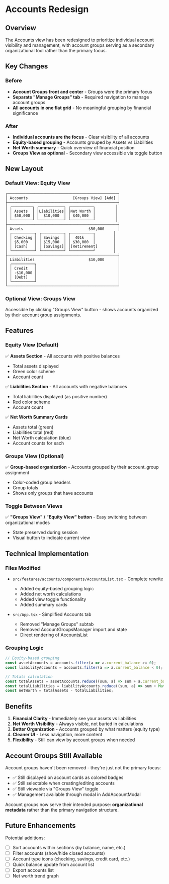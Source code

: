 # Accounts Redesign

## Overview
The Accounts view has been redesigned to prioritize individual account visibility and management, with account groups serving as a secondary organizational tool rather than the primary focus.

## Key Changes

### Before
- **Account Groups front and center** - Groups were the primary focus
- **Separate "Manage Groups" tab** - Required navigation to manage account groups
- **All accounts in one flat grid** - No meaningful grouping by financial significance

### After
- **Individual accounts are the focus** - Clear visibility of all accounts
- **Equity-based grouping** - Accounts grouped by Assets vs Liabilities
- **Net Worth summary** - Quick overview of financial position
- **Groups View as optional** - Secondary view accessible via toggle button

## New Layout

### Default View: Equity View
```
┌─────────────────────────────────────────────────┐
│ Accounts                    [Groups View] [Add] │
├─────────────────────────────────────────────────┤
│ ┌─────────┐ ┌───────────┐ ┌──────────┐         │
│ │ Assets  │ │Liabilities│ │Net Worth │         │
│ │ $50,000 │ │  $10,000  │ │ $40,000  │         │
│ └─────────┘ └───────────┘ └──────────┘         │
├─────────────────────────────────────────────────┤
│ Assets                             $50,000      │
│ ┌──────────┐ ┌──────────┐ ┌──────────┐        │
│ │ Checking │ │ Savings  │ │  401k    │        │
│ │ $5,000   │ │ $15,000  │ │ $30,000  │        │
│ │ [Cash]   │ │ [Savings]│ │[Retirement]       │
│ └──────────┘ └──────────┘ └──────────┘        │
├─────────────────────────────────────────────────┤
│ Liabilities                        $10,000      │
│ ┌──────────┐                                    │
│ │ Credit   │                                    │
│ │ -$10,000 │                                    │
│ │ [Debt]   │                                    │
│ └──────────┘                                    │
└─────────────────────────────────────────────────┘
```

### Optional View: Groups View
Accessible by clicking "Groups View" button - shows accounts organized by their account group assignments.

## Features

### Equity View (Default)
✅ **Assets Section** - All accounts with positive balances
- Total assets displayed
- Green color scheme
- Account count

✅ **Liabilities Section** - All accounts with negative balances  
- Total liabilities displayed (as positive number)
- Red color scheme
- Account count

✅ **Net Worth Summary Cards**
- Assets total (green)
- Liabilities total (red)
- Net Worth calculation (blue)
- Account counts for each

### Groups View (Optional)
✅ **Group-based organization** - Accounts grouped by their account_group assignment
- Color-coded group headers
- Group totals
- Shows only groups that have accounts

### Toggle Between Views
✅ **"Groups View" / "Equity View" button** - Easy switching between organizational modes
- State preserved during session
- Visual button to indicate current view

## Technical Implementation

### Files Modified
- `src/features/accounts/components/AccountsList.tsx` - Complete rewrite
  - Added equity-based grouping logic
  - Added net worth calculations
  - Added view toggle functionality
  - Added summary cards

- `src/App.tsx` - Simplified Accounts tab
  - Removed "Manage Groups" subtab
  - Removed AccountGroupsManager import and state
  - Direct rendering of AccountsList

### Grouping Logic
```typescript
// Equity-based grouping
const assetAccounts = accounts.filter(a => a.current_balance >= 0);
const liabilityAccounts = accounts.filter(a => a.current_balance < 0);

// Totals calculation
const totalAssets = assetAccounts.reduce((sum, a) => sum + a.current_balance, 0);
const totalLiabilities = liabilityAccounts.reduce((sum, a) => sum + Math.abs(a.current_balance), 0);
const netWorth = totalAssets - totalLiabilities;
```

## Benefits

1. **Financial Clarity** - Immediately see your assets vs liabilities
2. **Net Worth Visibility** - Always visible, not buried in calculations
3. **Better Organization** - Accounts grouped by what matters (equity type)
4. **Cleaner UI** - Less navigation, more content
5. **Flexibility** - Still can view by account groups when needed

## Account Groups Still Available

Account groups haven't been removed - they're just not the primary focus:
- ✅ Still displayed on account cards as colored badges
- ✅ Still selectable when creating/editing accounts  
- ✅ Still viewable via "Groups View" toggle
- ✅ Management available through modal in AddAccountModal

Account groups now serve their intended purpose: **organizational metadata** rather than the primary navigation structure.

## Future Enhancements

Potential additions:
- [ ] Sort accounts within sections (by balance, name, etc.)
- [ ] Filter accounts (show/hide closed accounts)
- [ ] Account type icons (checking, savings, credit card, etc.)
- [ ] Quick balance update from account list
- [ ] Export accounts list
- [ ] Net worth trend graph
